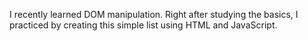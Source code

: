I recently learned DOM manipulation. Right after studying the basics, I practiced by creating this simple list using HTML and JavaScript.
